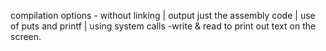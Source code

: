 compilation options - without linking | output just the assembly code | use of puts and printf | using system calls -write & read to print out text on the screen.
